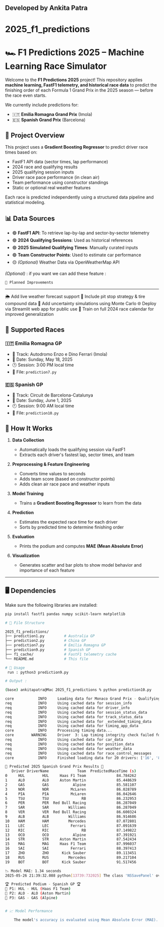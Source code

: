 ## Developed by Ankita Patra

# 2025_f1_predictions

# 🏎️ F1 Predictions 2025 – Machine Learning Race Simulator

Welcome to the **F1 Predictions 2025** project! This repository applies **machine learning, FastF1 telemetry, and historical race data** to predict the finishing order of each Formula 1 Grand Prix in the 2025 season — before the race even starts.

We currently include predictions for:
- 🇮🇹 **Emilia Romagna Grand Prix** (Imola)
- 🇪🇸 **Spanish Grand Prix** (Barcelona)

## 🚀 Project Overview

This project uses a **Gradient Boosting Regressor** to predict driver race times based on:

- FastF1 API data (sector times, lap performance)
- 2024 race and qualifying results
- 2025 qualifying session inputs
- Driver race pace performance (in clean air)
- Team performance using constructor standings
- Static or optional real weather features

Each race is predicted independently using a structured data pipeline and statistical modeling.


## 📊 Data Sources

- 🟢 **FastF1 API**: To retrieve lap-by-lap and sector-by-sector telemetry
- 🟢 **2024 Qualifying Sessions**: Used as historical references
- 🟢 **2025 Simulated Qualifying Times**: Manually curated inputs
- 🟢 **Team Constructor Points**: Used to estimate car performance
- 🟡 *(Optional)* Weather Data via OpenWeatherMap API

*(Optional)* : if you want we can add these feature : 

    📌 Planned Improvements
---------------------------------------------------------

🌦️ Add live weather forecast support
🛞 Include pit stop strategy & tire compound data
🧪 Add uncertainty simulations using Monte Carlo
🌐 Deploy via Streamlit web app for public use
🏁 Train on full 2024 race calendar for improved generalization

## 🏁 Supported Races

### 🇮🇹 Emilia Romagna GP
- 📍 Track: Autodromo Enzo e Dino Ferrari (Imola)
- 📆 Date: Sunday, May 18, 2025
- 🕒 Session: 3:00 PM local time
- 📂 File: `prediction7.py`

### 🇪🇸 Spanish GP
- 📍 Track: Circuit de Barcelona-Catalunya
- 📆 Date: Sunday, June 1, 2025
- 🕘 Session: 9:00 AM local time
- 📂 File: `prediction10.py`

## 🧠 How It Works

1. **Data Collection**  
   - Automatically loads the qualifying session via FastF1
   - Extracts each driver's fastest lap, sector times, and team

2. **Preprocessing & Feature Engineering**  
   - Converts time values to seconds
   - Adds team score (based on constructor points)
   - Adds clean air race pace and weather inputs

3. **Model Training**  
   - Trains a **Gradient Boosting Regressor** to learn from the data

4. **Prediction**  
   - Estimates the expected race time for each driver
   - Sorts by predicted time to determine finishing order

5. **Evaluation**  
   - Prints the podium and computes **MAE (Mean Absolute Error)**

6. **Visualization**  
   - Generates scatter and bar plots to show model behavior and importance of each feature

---

## 🖥️ Dependencies

Make sure the following libraries are installed:

```bash
pip install fastf1 pandas numpy scikit-learn matplotlib

# 📁 File Structure

2025_f1_predictions/
├── prediction1.py         # Australia GP
├── prediction2.py         # China GP
├── prediction7.py         # Emilia Romagna GP
├── prediction9.py         # Spanish GP
├── f1_cache/              # FastF1 telemetry cache
└── README.md              # This file

# 🔧 Usage
 run : python3 prediction9.py

# Output : 

(base) ankitapatra@Mac 2025_f1_predictions % python prediction10.py

core           INFO     Loading data for Monaco Grand Prix - Qualifying [v3.5.3]
req            INFO     Using cached data for session_info
req            INFO     Using cached data for driver_info
req            INFO     Using cached data for session_status_data
req            INFO     Using cached data for track_status_data
req            INFO     Using cached data for _extended_timing_data
req            INFO     Using cached data for timing_app_data
core           INFO     Processing timing data...
core        WARNING     Driver  3: Lap timing integrity check failed for 1 lap(s)
req            INFO     Using cached data for car_data
req            INFO     Using cached data for position_data
req            INFO     Using cached data for weather_data
req            INFO     Using cached data for race_control_messages
core           INFO     Finished loading data for 20 drivers: ['16', '81', '55', '4', '63', '1', '44', '22', '23', '10', '31', '3', '18', '27', '14', '2', '20', '11', '77', '24']

🏁 Predicted 2025 Spanish Grand Prix Results 🏁
   Driver DriverName             Team  PredictedRaceTime (s)
0     HUL        HUL     Haas F1 Team              84.784262
1     ALO        ALO     Aston Martin              85.448639
2     GAS        GAS           Alpine              85.581107
3     NOR        NOR          McLaren              86.028789
4     PIA        PIA          McLaren              86.042646
5     TSU        TSU               RB              86.232953
6     PER        PER  Red Bull Racing              86.287049
7     SAR        SAR         Williams              86.287049
8     VER        VER  Red Bull Racing              86.600324
9     ALB        ALB         Williams              86.914686
10    HAM        HAM         Mercedes              87.072801
11    LEC        LEC          Ferrari              87.091639
12    RIC        RIC               RB              87.149822
13    OCO        OCO           Alpine              87.391921
14    STR        STR     Aston Martin              87.542434
15    MAG        MAG     Haas F1 Team              87.996037
16    SAI        SAI          Ferrari              88.397413
17    ZHO        ZHO      Kick Sauber              89.113451
18    RUS        RUS         Mercedes              89.217104
19    BOT        BOT      Kick Sauber              91.517456

📉 Model MAE: 1.34 seconds
2025-05-26 21:39:32.088 python[13739:732025] The class 'NSSavePanel' overrides the method identifier.  This method is implemented by class 'NSWindow'

🏆 Predicted Podium - Spanish GP 🏆
🥇 P1: HUL - HUL (Haas F1 Team)
🥇 P2: ALO - ALO (Aston Martin)
🥇 P3: GAS - GAS (Alpine)


# 📈 Model Performance

    The model's accuracy is evaluated using Mean Absolute Error (MAE). A lower MAE means more precise timing predictions. MAE typically ranges between ~27 to 30 seconds, depending on race complexity and weather assumptions.

